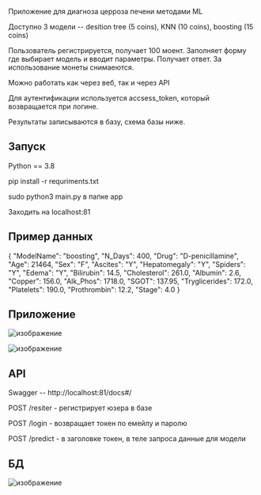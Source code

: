 Приложение для диагноза церроза печени методами ML

Доступно 3 модели -- desition tree (5 coins), KNN (10 coins), boosting (15 coins)

Пользователь регистрируется, получает 100 моент. Заполняет форму где выбирает модель и вводит параметры. Получает ответ. За использование монеты снимаеются.

Можно работать как через веб, так и через API

Для аутентификации используется accsess_token, который возвращается при логине.

Результаты записываются в базу, схема базы ниже.

## Запуск

Python == 3.8 

pip install -r requriments.txt

sudo python3 main.py в папке app

Заходить на localhost:81

## Пример данных 

{
  "ModelName": "boosting",
  "N_Days": 400,
  "Drug": "D-penicillamine",
  "Age": 21464,
  "Sex": "F",
  "Ascites": "Y",
  "Hepatomegaly": "Y",
  "Spiders": "Y",
  "Edema": "Y",
  "Bilirubin": 14.5,
  "Cholesterol": 261.0,
  "Albumin": 2.6,
  "Copper": 156.0,
  "Alk_Phos": 1718.0,
  "SGOT": 137.95,
  "Tryglicerides": 172.0,
  "Platelets": 190.0,
  "Prothrombin": 12.2,
  "Stage": 4.0
}

## Приложение 

![изображение](https://github.com/KozhevnikovAlexandr/ML_practicum/assets/56560126/a4ea8b51-b307-4e20-886e-f1fcf0ecd679)

![изображение](https://github.com/KozhevnikovAlexandr/ML_practicum/assets/56560126/6fb49a79-07b3-4c6c-a205-4b8f2c362848)


## API 

Swagger -- http://localhost:81/docs#/

POST /resiter - регистрирует юзера в базе 

POST /login - возвращает токен по емейлу и паролю 

POST /predict - в заголовке токен, в теле запроса данные для модели 

## БД 

![изображение](https://github.com/KozhevnikovAlexandr/ML_practicum/assets/56560126/e01a2189-7f8d-4916-ba82-4a2b070d37b7)


